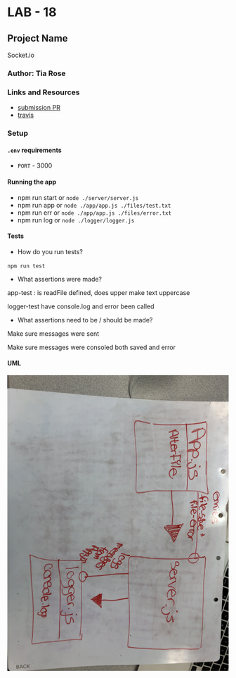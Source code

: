 # LAB - 18

## Project Name
Socket.io

### Author: Tia Rose

### Links and Resources
* [submission PR]()
* [travis]()


### Setup
#### `.env` requirements
* `PORT` - 3000


#### Running the app
  * npm run start or `node ./server/server.js`
  * npm run app or `node ./app/app.js ./files/test.txt`
  * npm run err or `node ./app/app.js ./files/error.txt`
  * npm run log or `node ./logger/logger.js`
  
#### Tests
* How do you run tests?

`npm run test`

* What assertions were made?

app-test : is readFile defined, does upper make text uppercase

logger-test have console.log and error been called

* What assertions need to be / should be made?

Make sure messages were sent

Make sure messages were consoled both saved and error

#### UML
![UML](./assets/UML-18.JPG)